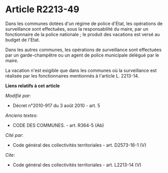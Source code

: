 # Article R2213-49

Dans les communes dotées d'un régime de police d'Etat, les opérations de surveillance sont effectuées, sous la responsabilité
du maire, par un fonctionnaire de la police nationale ; le produit des vacations est versé au budget de l'Etat. 

Dans les autres communes, les opérations de surveillance sont effectuées par un garde-champêtre ou un agent de police
municipale délégué par le maire. 

La vacation n'est exigible que dans les communes où la surveillance est réalisée par les fonctionnaires mentionnés à
l'article L. 2213-14.

**Liens relatifs à cet article**

_Modifié par_:

  - Décret n°2010-917 du 3 août 2010 - art. 5

_Anciens textes_:

  - CODE DES COMMUNES. - art. R364-5 (Ab)

_Cité par_:

  - Code général des collectivités territoriales - art. D2573-16-1 (V)

_Cite_:

  - Code général des collectivités territoriales - art. L2213-14 (V)
